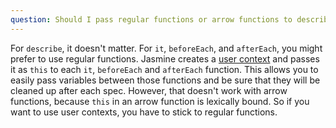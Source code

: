 ```yaml
---
question: Should I pass regular functions or arrow functions to describe, it, beforeEach, etc?
---
```


For `describe`, it doesn't matter. For `it`, `beforeEach`, and `afterEach`,
you might prefer to use regular functions. Jasmine creates a
[user context](/tutorials/your_first_suite#section-The_%3Ccode%3Ethis%3C%2Fcode%3E_keyword)
and passes it as `this` to each `it`, `beforeEach` and `afterEach` function.
This allows you to easily pass variables between those functions and be sure
that they will be cleaned up after each spec. However, that doesn't work with
arrow functions, because `this` in an arrow function is lexically bound. So if
you want to use user contexts, you have to stick to regular functions.
